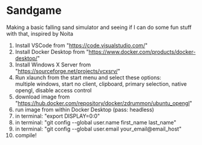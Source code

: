 # Sandgame
Making a basic falling sand simulator and seeing if I can do some fun stuff with that, inspired by Noita

1. Install VSCode from "https://code.visualstudio.com/"
2. Install Docker Desktop from "https://www.docker.com/products/docker-desktop/"
3. Install Windows X Server from "https://sourceforge.net/projects/vcxsrv/"
4. Run xlaunch from the start menu and select these options:\
        multiple windows, start no client, clipboard, primary selection, native opengl, disable access control
5. download image from "https://hub.docker.com/repository/docker/zdrummon/ubuntu_opengl"
6. run image from within Docker Desktop (pass: headless)
7. in terminal: "export DISPLAY=0:0"
8. in terminal: "git config --global user.name first_name last_name"
9. in terminal: "git config --global user.email your_email@email_host"
10. compile!
